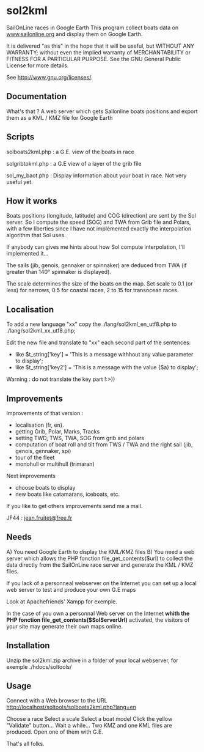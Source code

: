# sol2kml
SailOnLine races in Google Earth
This program collect boats data on www.sailonline.org and display them on Google Earth.

It is delivered "as this" in the hope that it will be useful,
but WITHOUT ANY WARRANTY; without even the implied warranty of
MERCHANTABILITY or FITNESS FOR A PARTICULAR PURPOSE.
See the GNU General Public License for more details.

See <http://www.gnu.org/licenses/>.

Documentation
-------------
What's that ?
A web server which gets Sailonline boats positions and export them as a KML / KMZ file for Google Earth

Scripts
----------------
solboats2kml.php : a G.E. view of the boats  in race

solgribtokml.php : a G.E view of a layer of the grib file

sol_my_baot.php : Display information about your boat in race.  Not very useful yet.

How it works
----------------
Boats positions (longitude, latitude) and COG (direction) are sent by the Sol server.
So I compute the speed (SOG) and  TWA from Grib file and Polars, with a few liberties
since I have not implemented exactly the interpolation algorithm that Sol uses.

If anybody can gives me hints about how Sol compute interpolation, I'll implemented it...

The sails (jib, genois, gennaker or spinnaker) are deduced from TWA (if greater than 140° spinnaker is displayed).

The scale determines the size of the boats on the map.
Set scale to 0.1 (or less) for narrows, 0.5 for coastal races, 2 to 15 for transocean races.

Localisation
------------
To add a new language "xx" copy the ./lang/sol2kml_en_utf8.php to ./lang/sol2kml_xx_utf8.php;

Edit the new file and translate to "xx" each second part of the sentences:
- like $t_string['key'] = 'This is a message withhout any value parameter to display';
- like $t_string['key2'] = 'This is a message with the value {$a} to display';

Warning : do not translate the key part !:>))

Improvements
------------
Improvements of that version :
- localisation (fr, en).
- getting Grib, Polar, Marks, Tracks
- setting TWD, TWS, TWA, SOG from grib and polars
- computation of boat roll and tilt from TWS / TWA and the right sail (jib, genois, gennaker, spi)
- tour of the fleet
- monohull or multihull (trimaran)

Next improvements
- choose boats to display
- new boats like catamarans, iceboats, etc.

If you like to get others improvements send me a mail.

JF44 : jean.fruitet@free.fr

Needs
-----
A) You need Google Earth to display the KML/KMZ files
B) You need a web server which allows the PHP fonction file_get_contents($url) to collect the data
directly from the SailOnLine race server and generate the KML / KMZ files.

If you lack of a personneal webserver on the Internet you can set up a local web server to test and produce your own G.E maps

Look at Apachefriends' Xampp for exemple.

In the case of you own a personnal Web server on the Internet **whith the PHP fonction file_get_contents($SolServerUrl)**
activated, the visitors of your site may generate their own maps online.

Installation
------------
Unzip the sol2kml.zip archive in a folder of your local webserver, for exemple
./hdocs/soltools/

Usage
-----
Connect with a Web browser to the URL
<a href="http://localhost/soltools/solboats2kml.php?lang=en">http://localhost/soltools/solboats2kml.php?lang=en</a>

Choose a race
Select a scale
Select a boat model
Click the yellow "Validate" button...
Wait a while... Two KMZ and one KML files are produced.
Open one of them with G.E.


That's all folks.

